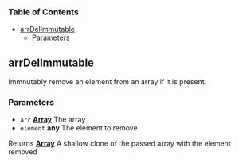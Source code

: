 <!-- Generated by documentation.js. Update this documentation by updating the source code. -->

### Table of Contents

-   [arrDelImmutable][1]
    -   [Parameters][2]

## arrDelImmutable

Immnutably remove an element from an array if it is present.

### Parameters

-   `arr` **[Array][3]** The array
-   `element` **any** The element to remove

Returns **[Array][3]** A shallow clone of the passed array with the element removed

[1]: #arrdelimmutable

[2]: #parameters

[3]: https://developer.mozilla.org/docs/Web/JavaScript/Reference/Global_Objects/Array
